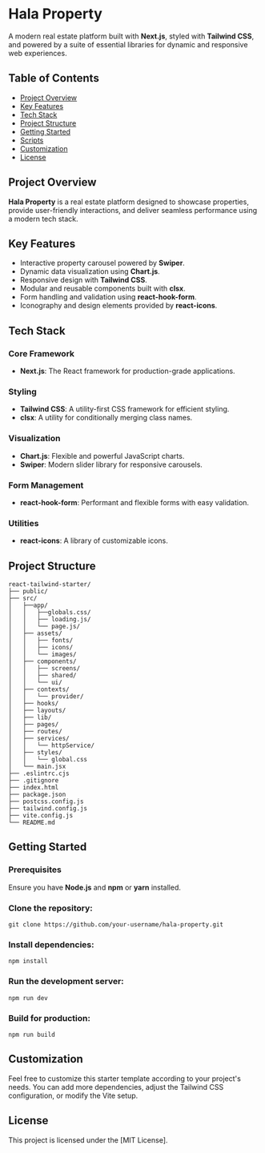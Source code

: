 # Hala Property

A modern real estate platform built with **Next.js**, styled with **Tailwind CSS**, and powered by a suite of essential libraries for dynamic and responsive web experiences.

## Table of Contents

- [Project Overview](#project-overview)
- [Key Features](#key-features)
- [Tech Stack](#tech-stack)
- [Project Structure](#project-structure)
- [Getting Started](#getting-started)
- [Scripts](#scripts)
- [Customization](#customization)
- [License](#license)

## Project Overview

**Hala Property** is a real estate platform designed to showcase properties, provide user-friendly interactions, and deliver seamless performance using a modern tech stack.

## Key Features

- Interactive property carousel powered by **Swiper**.
- Dynamic data visualization using **Chart.js**.
- Responsive design with **Tailwind CSS**.
- Modular and reusable components built with **clsx**.
- Form handling and validation using **react-hook-form**.
- Iconography and design elements provided by **react-icons**.

## Tech Stack

### Core Framework

- **Next.js**: The React framework for production-grade applications.

### Styling

- **Tailwind CSS**: A utility-first CSS framework for efficient styling.
- **clsx**: A utility for conditionally merging class names.

### Visualization

- **Chart.js**: Flexible and powerful JavaScript charts.
- **Swiper**: Modern slider library for responsive carousels.

### Form Management

- **react-hook-form**: Performant and flexible forms with easy validation.

### Utilities

- **react-icons**: A library of customizable icons.

## Project Structure

```
react-tailwind-starter/
├── public/
├── src/
│   ├──app/
│   │   ├──globals.css/
│   │   ├── loading.js/
│   │   └── page.js/
│   ├── assets/
│   │   ├── fonts/
│   │   ├── icons/
│   │   └── images/
│   ├── components/
│   │   ├── screens/
│   │   ├── shared/
│   │   └── ui/
│   ├── contexts/
│   │   └── provider/
│   ├── hooks/
│   ├── layouts/
│   ├── lib/
│   ├── pages/
│   ├── routes/
│   ├── services/
│   │   └── httpService/
│   ├── styles/
│   │   └── global.css
│   └── main.jsx
├── .eslintrc.cjs
├── .gitignore
├── index.html
├── package.json
├── postcss.config.js
├── tailwind.config.js
├── vite.config.js
└── README.md
```

## Getting Started

### Prerequisites

Ensure you have **Node.js** and **npm** or **yarn** installed.

### Clone the repository:

```
git clone https://github.com/your-username/hala-property.git
```

### Install dependencies:

```
npm install
```

### Run the development server:

```
npm run dev
```

### Build for production:

```
npm run build
```

## Customization

Feel free to customize this starter template according to your project's needs. You can add more dependencies, adjust the Tailwind CSS configuration, or modify the Vite setup.

## License

This project is licensed under the [MIT License].
